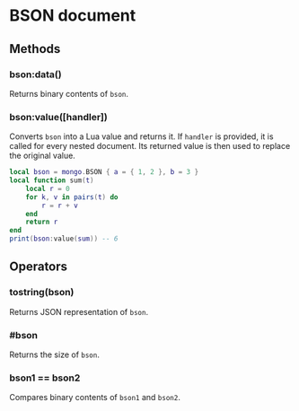 BSON document
=============

Methods
-------

### bson:data()
Returns binary contents of `bson`.

### bson:value([handler])
Converts `bson` into a Lua value and returns it. If `handler` is provided, it is called for
every nested document. Its returned value is then used to replace the original value.

```Lua
local bson = mongo.BSON { a = { 1, 2 }, b = 3 }
local function sum(t)
	local r = 0
	for k, v in pairs(t) do
		r = r + v
	end
	return r
end
print(bson:value(sum)) -- 6
```


Operators
---------

### tostring(bson)
Returns JSON representation of `bson`.

### #bson
Returns the size of `bson`.

### bson1 == bson2
Compares binary contents of `bson1` and `bson2`.
